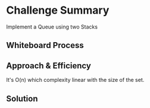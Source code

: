 # Challenge Summary
Implement a Queue using two Stacks

## Whiteboard Process
<!-- Embedded whiteboard image -->

## Approach & Efficiency
It's O(n) which complexity linear with the size of the set.

## Solution
<!-- Show how to run your code, and examples of it in action -->
